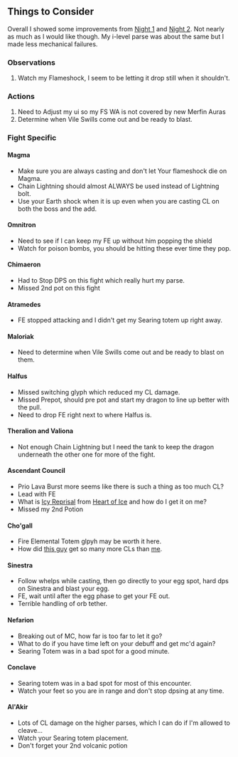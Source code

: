 ## Things to Consider
Overall I showed some improvements from [Night 1](https://classic.warcraftlogs.com/reports/bnL63RPVGjZ7CqaH) and [Night 2](https://classic.warcraftlogs.com/reports/H1Rmdj2Ggz8AqQBc). Not nearly as much as I would like though. My i-level parse was about the same but I made less mechanical failures. 

### Observations
1. Watch my Flameshock, I seem to be letting it drop still when it shouldn't. 

### Actions
1. Need to Adjust my ui so my FS WA is not covered by new Merfin Auras
1. Determine when Vile Swills come out and be ready to blast.


### Fight Specific
#### Magma
- Make sure you are always casting and don't let Your flameshock die on Magma.
- Chain Lightning should almost ALWAYS be used instead of Lightning bolt. 
- Use your Earth shock when it is up even when you are casting CL on both the boss and the add. 

#### Omnitron
- Need to see if I can keep my FE up without him popping the shield
- Watch for poison bombs, you should be hitting these ever time they pop.

#### Chimaeron
- Had to Stop DPS on this fight which really hurt my parse.
- Missed 2nd pot on this fight

#### Atramedes
- FE stopped attacking and I didn't get my Searing totem up right away.

#### Maloriak
- Need to determine when Vile Swills come out and be ready to blast on them. 

#### Halfus
- Missed switching glyph which reduced my CL damage.
- Missed Prepot, should pre pot and start my dragon to line up better with the pull.
- Need to drop FE right next to where Halfus is.

#### Theralion and Valiona
- Not enough Chain Lightning but I need the tank to keep the dragon underneath the other one for more of the fight.

#### Ascendant Council
- Prio Lava Burst more seems like there is such a thing as too much CL?
- Lead with FE
- What is [Icy Reprisal](https://classic.warcraftlogs.com/reports/XyTMpPrnqCwNftKh#fight=20&type=damage-done&source=3) from [Heart of Ice](https://www.wowhead.com/cata/spell=82665/heart-of-ice#comments) and how do I get it on me? 
- Missed my 2nd Potion

#### Cho'gall
- Fire Elemental Totem glpyh may be worth it here.
- How did [this guy](https://classic.warcraftlogs.com/reports/YD9k4CfvG3hpmjbc#fight=20&type=damage-done&source=14) get so many more CLs than [me](https://classic.warcraftlogs.com/reports/khtLzGTJpK6m2vqN#fight=27&type=damage-done&source=20).

#### Sinestra
- Follow whelps while casting, then go directly to your egg spot, hard dps on Sinestra and blast your egg.
- FE, wait until after the egg phase to get your FE out. 
- Terrible handling of orb tether.

#### Nefarion 
- Breaking out of MC, how far is too far to let it go?
- What to do if you have time left on your debuff and get mc'd again?
- Searing Totem was in a bad spot for a good minute.

#### Conclave
- Searing totem was in a bad spot for most of this encounter.
- Watch your feet so you are in range and don't stop dpsing at any time.

#### Al'Akir
- Lots of CL damage on the higher parses, which I can do if I'm allowed to cleave...
- Watch your Searing totem placement.   
- Don't forget your 2nd volcanic potion
